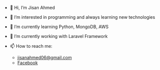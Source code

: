 - 👋 Hi, I’m Jisan Ahmed
- 👀 I’m interested in programming and always learning new technologies 
- 🌱 I’m currently learning Python, MongoDB, AWS
- 💞️ I’m currently working with Laravel Framework
- 📫 How to reach me:

  - jisanahmed06@gmail.com
  - <a href="https://www.facebook.com/">Facebook</a>

<!---
jisan06/jisan06 is a ✨ special ✨ repository because its `README.md` (this file) appears on your GitHub profile.
You can click the Preview link to take a look at your changes.
--->
